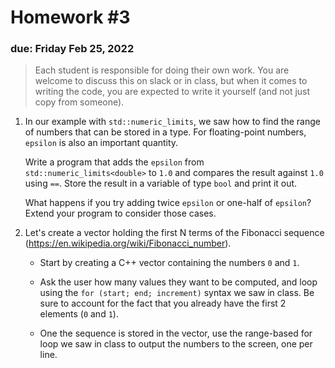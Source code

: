 # Homework #3

### due: Friday Feb 25, 2022

> Each student is responsible for doing their own work.  You are welcome to
> discuss this on slack or in class, but when it comes to writing the code,
> you are expected to write it yourself (and not just copy from someone).

1. In our example with `std::numeric_limits`, we saw how to find the
   range of numbers that can be stored in a type.  For floating-point
   numbers, `epsilon` is also an important quantity.

   Write a program that adds the `epsilon` from
   `std::numeric_limits<double>` to `1.0` and compares the result
   against `1.0` using `==`.  Store the result in a variable of type
   `bool` and print it out.

   What happens if you try adding twice `epsilon` or one-half of `epsilon`?
   Extend your program to consider those cases.

2. Let's create a vector holding the first N terms of the Fibonacci
   sequence (https://en.wikipedia.org/wiki/Fibonacci_number).

   * Start by creating a C++ vector containing the numbers `0` and `1`.

   * Ask the user how many values they want to be computed, and loop
     using the `for (start; end; increment)` syntax we saw in class.
     Be sure to account for the fact that you already have the first 2 elements (`0` and `1`).

   * One the sequence is stored in the vector, use the range-based for
     loop we saw in class to output the numbers to the screen, one per
     line.
